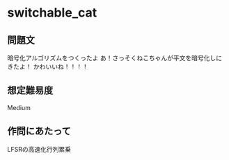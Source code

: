 # switchable_cat
## 問題文
暗号化アルゴリズムをつくったよ
あ！さっそくねこちゃんが平文を暗号化しにきたよ！
かわいいね！！！！

## 想定難易度
Medium

## 作問にあたって
LFSRの高速化行列累乗
